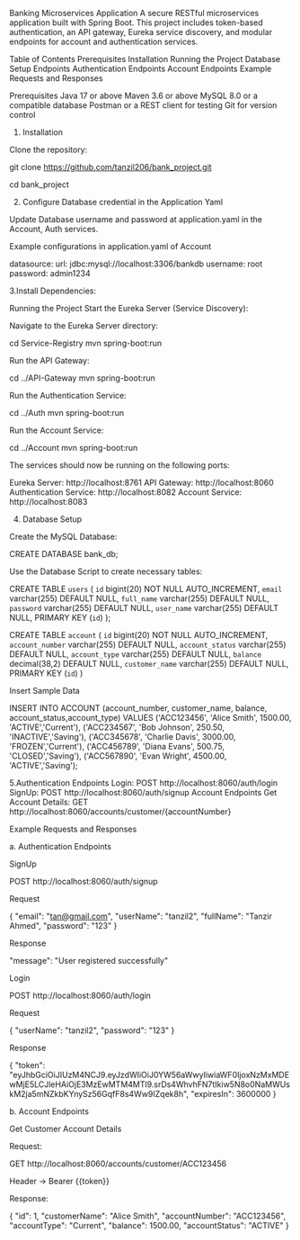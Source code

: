 Banking Microservices Application
A secure RESTful microservices application built with Spring Boot. This project includes token-based authentication, 
an API gateway, Eureka service discovery, and modular endpoints for account and authentication services.

Table of Contents
 Prerequisites
 Installation
 Running the Project
 Database Setup
 Endpoints
 Authentication Endpoints
 Account Endpoints
 Example Requests and Responses

Prerequisites
  Java 17 or above
  Maven 3.6 or above
  MySQL 8.0 or a compatible database
  Postman or a REST client for testing
  Git for version control

1. Installation
 
Clone the repository:

git clone https://github.com/tanzil206/bank_project.git

cd bank_project

2. Configure Database credential in the Application Yaml

Update Database username and password at application.yaml in the Account, Auth services.

Example configurations in application.yaml of Account

  datasource:
    url: jdbc:mysql://localhost:3306/bankdb
    username: root
    password: admin1234
   
3.Install Dependencies:
   

Running the Project
Start the Eureka Server (Service Discovery):

Navigate to the Eureka Server directory:

cd Service-Registry
mvn spring-boot:run

Run the API Gateway:

cd ../API-Gateway
mvn spring-boot:run


Run the Authentication Service:

cd ../Auth
mvn spring-boot:run


Run the Account Service:

cd ../Account
mvn spring-boot:run

The services should now be running on the following ports:

Eureka Server: http://localhost:8761
API Gateway: http://localhost:8060
Authentication Service: http://localhost:8082
Account Service: http://localhost:8083



4. Database Setup

Create the MySQL Database:


CREATE DATABASE bank_db;


Use the Database Script to create necessary tables:


CREATE TABLE `users` (
  `id` bigint(20) NOT NULL AUTO_INCREMENT,
  `email` varchar(255) DEFAULT NULL,
  `full_name` varchar(255) DEFAULT NULL,
  `password` varchar(255) DEFAULT NULL,
  `user_name` varchar(255) DEFAULT NULL,
  PRIMARY KEY (`id`)
);


CREATE TABLE `account` (
  `id` bigint(20) NOT NULL AUTO_INCREMENT,
  `account_number` varchar(255) DEFAULT NULL,
  `account_status` varchar(255) DEFAULT NULL,
  `account_type` varchar(255) DEFAULT NULL,
  `balance` decimal(38,2) DEFAULT NULL,
  `customer_name` varchar(255) DEFAULT NULL,
  PRIMARY KEY (`id`)
)

Insert Sample Data

INSERT INTO ACCOUNT (account_number, customer_name, balance, account_status,account_type)
VALUES
    ('ACC123456', 'Alice Smith', 1500.00, 'ACTIVE','Current'),
    ('ACC234567', 'Bob Johnson', 250.50, 'INACTIVE','Saving'),
    ('ACC345678', 'Charlie Davis', 3000.00, 'FROZEN','Current'),
    ('ACC456789', 'Diana Evans', 500.75, 'CLOSED','Saving'),
    ('ACC567890', 'Evan Wright', 4500.00, 'ACTIVE','Saving');


5.Authentication Endpoints
   Login: POST http://localhost:8060/auth/login
   SignUp: POST http://localhost:8060/auth/signup
 Account Endpoints
   Get Account Details: GET http://localhost:8060/accounts/customer/{accountNumber}
   
Example Requests and Responses

a. Authentication Endpoints

SignUp

POST http://localhost:8060/auth/signup

Request

{
    "email": "tan@gmail.com",
    "userName": "tanzil2",
    "fullName": "Tanzir Ahmed",
    "password": "123"
}

Response

"message": "User registered successfully"

Login

POST http://localhost:8060/auth/login

Request

{
    "userName": "tanzil2",
    "password": "123"
}

Response

{
    "token": "eyJhbGciOiJIUzM4NCJ9.eyJzdWIiOiJ0YW56aWwyIiwiaWF0IjoxNzMxMDEwMjE5LCJleHAiOjE3MzEwMTM4MTl9.srDs4WhvhFN7tIkiw5N8o0NaMWUskM2ja5mNZkbKYnySz56GqfF8s4Ww9IZqek8h",
    "expiresIn": 3600000
}


b. Account Endpoints

Get Customer Account Details

Request:

GET http://localhost:8060/accounts/customer/ACC123456

Header -> Bearer {{token}}

Response:

{
    "id": 1,
    "customerName": "Alice Smith",
    "accountNumber": "ACC123456",
    "accountType": "Current",
    "balance": 1500.00,
    "accountStatus": "ACTIVE"
}


